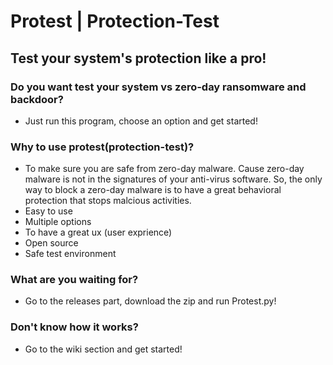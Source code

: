 # Protest | Protection-Test
## Test your system's protection like a pro!

### Do you want test your system vs zero-day ransomware and backdoor?
* Just run this program, choose an option and get started!

### Why to use protest(protection-test)?
* To make sure you are safe from zero-day malware. Cause zero-day malware is not in the signatures of your anti-virus software. So, the only way to block a zero-day malware is to have a great behavioral protection that stops malcious activities.
* Easy to use 
* Multiple options
* To have a great ux (user exprience)
* Open source 
* Safe test environment

### What are you waiting for?
* Go to the releases part, download the zip and run Protest.py!

### Don't know how it works?
* Go to the wiki section and get started!

